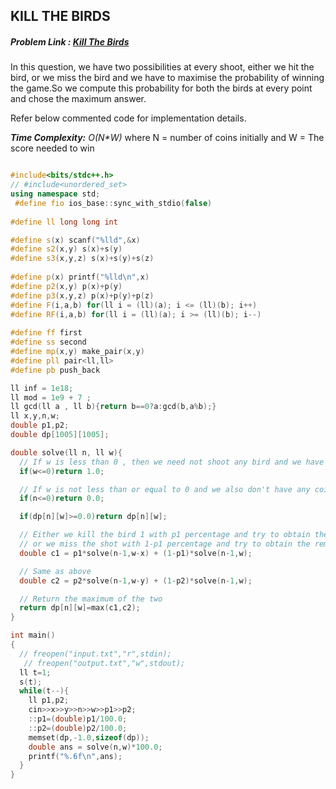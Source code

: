 ## KILL THE BIRDS
##### Problem Link : [Kill The Birds](https://hack.codingblocks.com/contests/c/1001/747)  

In this question, we have two possibilities at every shoot, either we hit the bird, or we miss the bird and we have to maximise the probability of winning the game.So we compute this probability for both the birds at every point and chose the maximum answer.

Refer below commented code for implementation details.

_**Time Complexity:** O(N*W)_ where N = number of coins initially and W = The score needed to win

```C++

#include<bits/stdc++.h>
// #include<unordered_set>
using namespace std;
 #define fio ios_base::sync_with_stdio(false)
 
#define ll long long int

#define s(x) scanf("%lld",&x)
#define s2(x,y) s(x)+s(y)
#define s3(x,y,z) s(x)+s(y)+s(z)
 
#define p(x) printf("%lld\n",x)
#define p2(x,y) p(x)+p(y)
#define p3(x,y,z) p(x)+p(y)+p(z)
#define F(i,a,b) for(ll i = (ll)(a); i <= (ll)(b); i++)
#define RF(i,a,b) for(ll i = (ll)(a); i >= (ll)(b); i--)
 
#define ff first
#define ss second
#define mp(x,y) make_pair(x,y)
#define pll pair<ll,ll>
#define pb push_back

ll inf = 1e18;
ll mod = 1e9 + 7 ;
ll gcd(ll a , ll b){return b==0?a:gcd(b,a%b);}
ll x,y,n,w;
double p1,p2;
double dp[1005][1005];

double solve(ll n, ll w){
  // If w is less than 0 , then we need not shoot any bird and we have already won, so return 1.0
  if(w<=0)return 1.0;

  // If w is not less than or equal to 0 and we also don't have any coins left, we can't win the match, so return 0.0
  if(n<=0)return 0.0;

  if(dp[n][w]>=0.0)return dp[n][w];

  // Either we kill the bird 1 with p1 percentage and try to obtain the remaining w-x points with n-1 coins
  // or we miss the shot with 1-p1 percentage and try to obtain the remaining w points with n-1 coins.
  double c1 = p1*solve(n-1,w-x) + (1-p1)*solve(n-1,w);

  // Same as above
  double c2 = p2*solve(n-1,w-y) + (1-p2)*solve(n-1,w);

  // Return the maximum of the two
  return dp[n][w]=max(c1,c2);
}

int main()
{
  // freopen("input.txt","r",stdin);
   // freopen("output.txt","w",stdout);
  ll t=1;
  s(t);
  while(t--){    
    ll p1,p2;
    cin>>x>>y>>n>>w>>p1>>p2;
    ::p1=(double)p1/100.0;
    ::p2=(double)p2/100.0;
    memset(dp,-1.0,sizeof(dp));
    double ans = solve(n,w)*100.0;
    printf("%.6f\n",ans);
  }
}

```